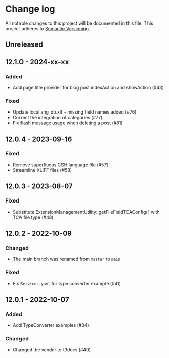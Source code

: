 # Change log

All notable changes to this project will be documented in this file.
This project adheres to [Semantic Versioning](https://semver.org/).


## Unreleased

## 12.1.0 - 2024-xx-xx

### Added
- Add page title provider for blog post indexAction and showAction (#43)

### Fixed
- Update locallang_db.xlf - missing field names added (#76)
- Correct the integration of categories (#77)
- Fix flash message usage when deleting a post (#81)

## 12.0.4 - 2023-09-16

### Fixed
- Remove superfluous CSH language file (#57)
- Streamline XLIFF files (#58)

## 12.0.3 - 2023-08-07

### Fixed
- Substitute ExtensionManagementUtility::getFileFieldTCAConfig() with TCA file type (#48)

## 12.0.2 - 2022-10-09

### Changed
- The main branch was renamed from `master` to `main`

### Fixed
- Fix `Services.yaml` for type converter example (#41)

## 12.0.1 - 2022-10-07

### Added
- Add TypeConverter examples (#34)

### Changed
- Changed the vendor to t3docs (#40)

